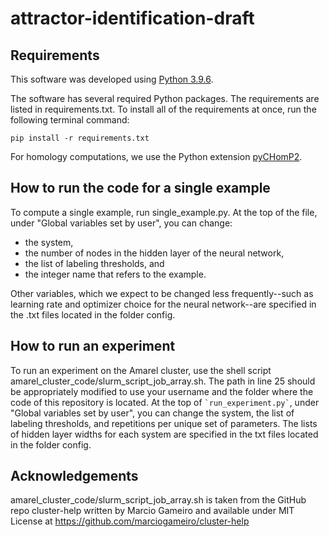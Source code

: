 # attractor-identification-draft

## Requirements
This software was developed using [Python 3.9.6](https://www.python.org/downloads/release/python-396/).

The software has several required Python packages. The requirements are listed in requirements.txt. To install all of the requirements at once, run the following terminal command:

```pip install -r requirements.txt```

For homology computations, we use the Python extension [pyCHomP2](https://pypi.org/project/pychomp2/).

## How to run the code for a single example
To compute a single example, run single_example.py. At the top of the file, under "Global variables set by user", you can change:
- the system,
- the number of nodes in the hidden layer of the neural network,
- the list of labeling thresholds, and
- the integer name that refers to the example.

Other variables, which we expect to be changed less frequently--such as learning rate and optimizer choice for the neural network--are specified in the .txt files located in the folder config.

## How to run an experiment
To run an experiment on the Amarel cluster, use the shell script amarel_cluster_code/slurm_script_job_array.sh. The path in line 25 should be appropriately modified to use your username and the folder where the code of this repository is located. At the top of `` `run_experiment.py` ``, under "Global variables set by user", you can change the system, the list of labeling thresholds, and repetitions per unique set of parameters. The lists of hidden layer widths for each system are specified in the txt files located in the folder config.

## Acknowledgements
amarel_cluster_code/slurm_script_job_array.sh is taken from the GitHub repo cluster-help written by Marcio Gameiro and available under MIT License at https://github.com/marciogameiro/cluster-help

